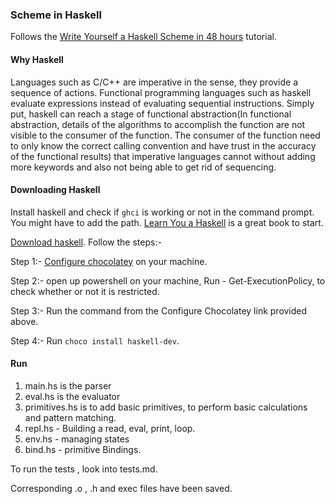 ### Scheme in Haskell

Follows the [Write Yourself a Haskell Scheme in 48 hours](https://en.wikibooks.org/wiki/Write_Yourself_a_Scheme_in_48_Hours) tutorial.

#### Why Haskell 

Languages such as C/C++ are imperative in the sense, they provide a sequence of actions. Functional programming languages such as haskell evaluate expressions instead of evaluating sequential instructions. Simply put, haskell can reach a stage of functional abstraction(In functional abstraction, details of the algorithms to accomplish the function are not visible to the consumer of the function. The consumer of the function need to only know the correct calling convention and have trust in the accuracy of the functional results) that imperative languages cannot without adding more keywords and also not being able to get rid of sequencing.

#### Downloading Haskell

Install haskell and check if `ghci` is working or not in the command prompt. You might have to add the path. [Learn You a Haskell](http://learnyouahaskell.com/chapters) is a great book to start.

[Download haskell](https://www.haskell.org/platform/windows.html). Follow the steps:-

Step 1:- [Configure chocolatey](https://chocolatey.org/install) on your machine.

Step 2:- open up powershell on your machine, Run -  Get-ExecutionPolicy, to check whether or not it is restricted.

Step 3:- Run the command from the Configure Chocolatey link provided above.

Step 4:- Run ` choco install haskell-dev `.

#### Run

1. main.hs is the parser
2. eval.hs is the evaluator
3. primitives.hs is to add basic primitives, to perform basic calculations and pattern matching.
4. repl.hs - Building a read, eval, print, loop.
5. env.hs - managing states
6. bind.hs - primitive Bindings.

To run the tests , look into tests.md.

Corresponding .o , .h  and exec files have been saved.

